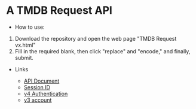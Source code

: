 # A TMDB Request API

* How to use:

1. Download the repository and open the web page "TMDB Request vx.html"
1. Fill in the required blank, then click "replace" and "encode," and finally, submit.

* Links

    * [API Document](https://developer.themoviedb.org/reference/intro/getting-started)
    * [Session ID](http://dev.travisbell.com/play/v3_auth.html)
    * [v4 Authentication](http://dev.travisbell.com/play/v4_auth.html)
    * [v3 account](http://dev.travisbell.com/play/v3_account_lists.html)

